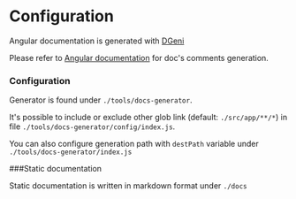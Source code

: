# Configuration

Angular documentation is generated with [DGeni](https://github.com/angular/dgeni)

Please refer to [Angular documentation](https://github.com/angular/angular.js/wiki/Writing-AngularJS-Documentation) for doc's comments generation.

### Configuration

Generator is found under `./tools/docs-generator`. 

It's possible to include or exclude other glob link (default: `./src/app/**/*`) in file `./tools/docs-generator/config/index.js`.

You can also configure generation path with `destPath` variable under `./tools/docs-generator/index.js`

###Static documentation

Static documentation is written in markdown format under `./docs`
